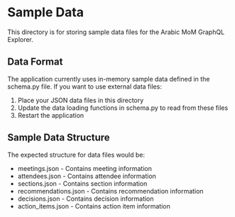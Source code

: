 # Sample Data

This directory is for storing sample data files for the Arabic MoM GraphQL Explorer.

## Data Format

The application currently uses in-memory sample data defined in the schema.py file. If you want to use external data files:

1. Place your JSON data files in this directory
2. Update the data loading functions in schema.py to read from these files
3. Restart the application

## Sample Data Structure

The expected structure for data files would be:

- meetings.json - Contains meeting information
- attendees.json - Contains attendee information
- sections.json - Contains section information
- recommendations.json - Contains recommendation information
- decisions.json - Contains decision information
- action_items.json - Contains action item information
